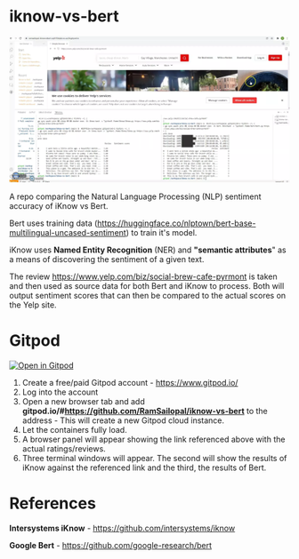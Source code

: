 # iknow-vs-bert

![Alt text](iknow-bert.webp?raw=true "iKnow vs Bert")

A repo comparing the Natural Language Processing (NLP) sentiment accuracy of iKnow vs Bert. 

Bert uses training data (https://huggingface.co/nlptown/bert-base-multilingual-uncased-sentiment) to train it's model.

iKnow uses **Named Entity Recognition** (NER) and **"semantic attributes**" as a means of discovering the sentiment of a given text.

The review https://www.yelp.com/biz/social-brew-cafe-pyrmont is taken and then used as source data for both Bert and iKnow to process. Both will output sentiment scores that can then be compared to the actual scores on the Yelp site.

 # Gitpod
 
 [![Open in Gitpod](https://gitpod.io/button/open-in-gitpod.svg)](https://gitpod.io/#https://github.com/RamSailopal/iknow-vs-bert)
   
1) Create a free/paid Gitpod account - https://www.gitpod.io/
2) Log into the account
3) Open a new browser tab and add **gitpod.io/#https://github.com/RamSailopal/iknow-vs-bert** to the address - This will create a new Gitpod cloud instance.
4) Let the containers fully load.
5) A browser panel will appear showing the link referenced above with the actual ratings/reviews.
6) Three terminal windows will appear. The second will show the results of iKnow against the referenced link and the third, the results of Bert.

# References

**Intersystems iKnow** - https://github.com/intersystems/iknow

**Google Bert** - https://github.com/google-research/bert
